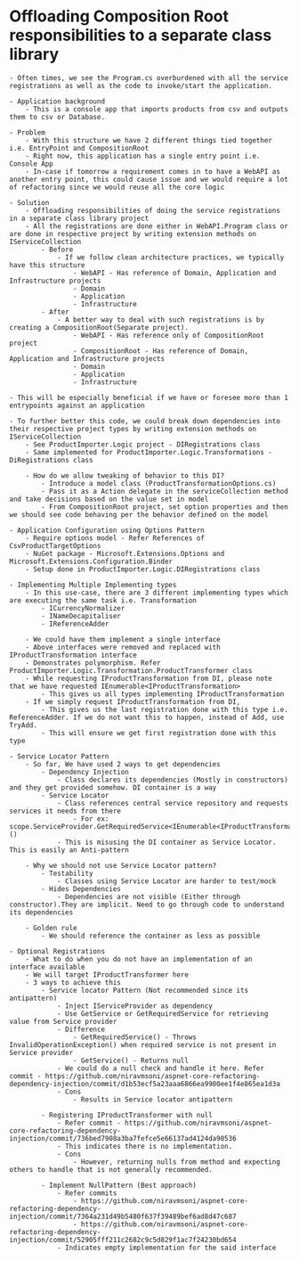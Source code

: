 # Offloading Composition Root responsibilities to a separate class library
	- Often times, we see the Program.cs overburdened with all the service registrations as well as the code to invoke/start the application.

	- Application background
		- This is a console app that imports products from csv and outputs them to csv or Database.

	- Problem
		- With this structure we have 2 different things tied together i.e. EntryPoint and CompositionRoot
		- Right now, this application has a single entry point i.e. Console App
		- In-case if tomorrow a requirement comes in to have a WebAPI as another entry point, this could cause issue and we would require a lot of refactoring since we would reuse all the core logic	

	- Solution
		- Offloading responsibilities of doing the service registrations in a separate class library project
		- All the registrations are done either in WebAPI.Program class or are done in respective project by writing extension methods on IServiceCollection
			- Before
				- If we follow clean architecture practices, we typically have this structure
					- WebAPI - Has reference of Domain, Application and Infrastructure projects
					- Domain
					- Application
					- Infrastructure
			- After
				- A better way to deal with such registrations is by creating a CompositionRoot(Separate project).
					- WebAPI - Has reference only of CompositionRoot project
					- CompositionRoot - Has reference of Domain, Application and Infrastructure projects
					- Domain
					- Application
					- Infrastructure

	- This will be especially beneficial if we have or foresee more than 1 entrypoints against an application

	- To further better this code, we could break down dependencies into their respective project types by writing extension methods on IServiceCollection
		- See ProductImporter.Logic project - DIRegistrations class
		- Same implemented for ProductImporter.Logic.Transformations - DiRegistrations class

		- How do we allow tweaking of behavior to this DI?
			- Introduce a model class (ProductTransformationOptions.cs)
			- Pass it as a Action delegate in the serviceCollection method and take decisions based on the value set in model
			- From CompositionRoot project, set option properties and then we should see code behaving per the behavior defined on the model

	- Application Configuration using Options Pattern
		- Require options model - Refer References of CsvProductTargetOptions
		- NuGet package - Microsoft.Extensions.Options and Microsoft.Extensions.Configuration.Binder
		- Setup done in ProductImporter.Logic.DIRegistrations class

	- Implementing Multiple Implementing types
		- In this use-case, there are 3 different implementing types which are executing the same task i.e. Transformation
			- ICurrencyNormalizer
			- INameDecapitaliser
			- IReferenceAdder

		- We could have them implement a single interface
		- Above interfaces were removed and replaced with IProductTransformation interface
		- Demonstrates polymorphism. Refer ProductImporter.Logic.Transformation.ProductTransformer class
		- While requesting IProductTransformation from DI, please note that we have requested IEnumerable<IProductTransformation>
			- This gives us all types implementing IProductTransformation
		- If we simply request IProductTransformation from DI,
			- This gives us the last registration done with this type i.e. ReferenceAdder. If we do not want this to happen, instead of Add, use TryAdd.
			- This will ensure we get first registration done with this type

	- Service Locator Pattern
		- So far, We have used 2 ways to get dependencies
			- Dependency Injection
				- Class declares its dependencies (Mostly in constructors) and they get provided somehow. DI container is a way
			- Service Locator
				- Class references central service repository and requests services it needs from there
					- For ex: scope.ServiceProvider.GetRequiredService<IEnumerable<IProductTransformation>>()
				- This is misusing the DI container as Service Locator. This is easily an Anti-pattern

		- Why we should not use Service Locator pattern?
			- Testability
				- Classes using Service Locator are harder to test/mock
			- Hides Dependencies
				- Dependencies are not visible (Either through constructor).They are implicit. Need to go through code to understand its dependencies

		- Golden rule
			- We should reference the container as less as possible

	- Optional Registrations
		- What to do when you do not have an implementation of an interface available
		- We will target IProductTransformer here
		- 3 ways to achieve this
			- Service locator Pattern (Not recommended since its antipattern)
				- Inject IServiceProvider as dependency
				- Use GetService or GetRequiredService for retrieving value from Service provider
				- Difference
					- GetRequiredService() - Throws InvalidOperationException() when required service is not present in Service provider
					- GetService() - Returns null
				- We could do a null check and handle it here. Refer commit - https://github.com/niravmsoni/aspnet-core-refactoring-dependency-injection/commit/d1b53ecf5a23aaa6866ea9900ee1f4e865ea1d3a
				- Cons
					- Results in Service locator antipattern

			- Registering IProductTransformer with null
				- Refer commit - https://github.com/niravmsoni/aspnet-core-refactoring-dependency-injection/commit/736bed7908a3ba7fefce5e66137ad4124da90536
				- This indicates there is no implementation. 
				- Cons
					- However, returning nulls from method and expecting others to handle that is not generally recommended.

			- Implement NullPattern (Best approach)
				- Refer commits
					- https://github.com/niravmsoni/aspnet-core-refactoring-dependency-injection/commit/7364a231d49b5480f637f39489bef6ad8d47c687
					- https://github.com/niravmsoni/aspnet-core-refactoring-dependency-injection/commit/52905fff211c2682c9c5d829f1ac7f24230bd654
				- Indicates empty implementation for the said interface